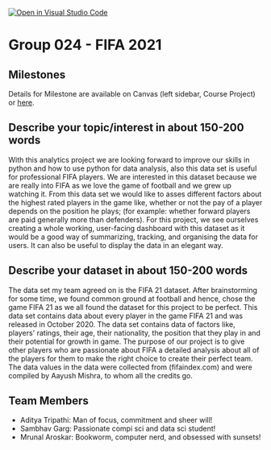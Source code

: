 [![Open in Visual Studio Code](https://classroom.github.com/assets/open-in-vscode-f059dc9a6f8d3a56e377f745f24479a46679e63a5d9fe6f495e02850cd0d8118.svg)](https://classroom.github.com/online_ide?assignment_repo_id=5894040&assignment_repo_type=AssignmentRepo)
# Group 024 - FIFA 2021


## Milestones

Details for Milestone are available on Canvas (left sidebar, Course Project) or [here](https://firas.moosvi.com/courses/data301/project/milestone01.html).

## Describe your topic/interest in about 150-200 words

With this analytics project we are looking forward to improve our skills in python and how to use python for data analysis, also this data set is useful for professional FIFA players. We are interested in this dataset because we are really into FIFA as we love the game of football and we grew up watching it. From this data set we would like to asses different factors about the highest rated players in the game like, whether or not the pay of a player depends on the position he plays; (for example: whether forward players are paid generally more than defenders). For this project, we see ourselves creating a whole working, user-facing dashboard with this dataset as it would be a good way of summarizing, tracking, and organising the data for users. It can also be useful to display the data in an elegant way.

## Describe your dataset in about 150-200 words

The data set my team agreed on is the FIFA 21 dataset. After brainstorming for some time, we found common ground at football and hence, chose the game FIFA 21 as we all found the dataset for this project to be perfect. This data set contains data about every player in the game FIFA 21 and was released in October 2020. The data set contains data of factors like, players' ratings, their age, their nationality, the position that they play in and their potential for growth in game. The purpose of our project is to give other players who are passionate about FIFA a detailed analysis about all of the players for them to make the right choice to create their perfect team. The data values in the data were collected from (fifaindex.com) and were compiled by Aayush Mishra, to whom all the credits go.


## Team Members

- Aditya Tripathi: Man of focus, commitment and sheer will!
- Sambhav Garg: Passionate compi sci and data sci student!
- Mrunal Aroskar: Bookworm, computer nerd, and obsessed with sunsets!
